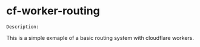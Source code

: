 # cf-worker-routing

`Description:`

This is a simple exmaple of a basic routing system with cloudflare workers. 

